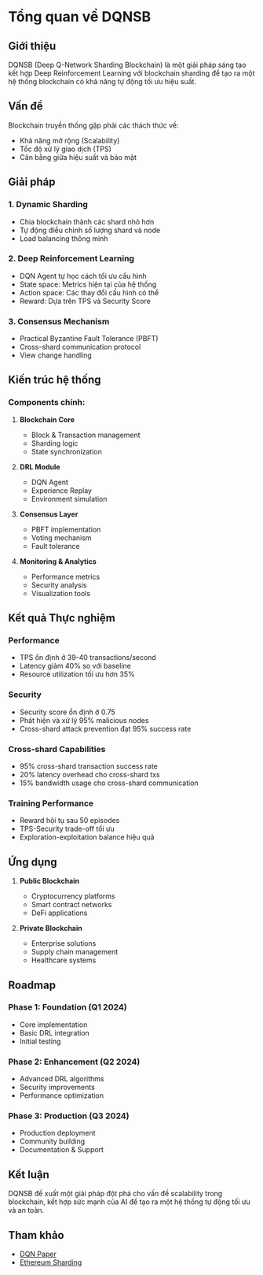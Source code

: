 # Tổng quan về DQNSB

## Giới thiệu

DQNSB (Deep Q-Network Sharding Blockchain) là một giải pháp sáng tạo kết hợp Deep Reinforcement Learning với blockchain sharding để tạo ra một hệ thống blockchain có khả năng tự động tối ưu hiệu suất.

## Vấn đề

Blockchain truyền thống gặp phải các thách thức về:

- Khả năng mở rộng (Scalability)
- Tốc độ xử lý giao dịch (TPS)
- Cân bằng giữa hiệu suất và bảo mật

## Giải pháp

### 1. Dynamic Sharding

- Chia blockchain thành các shard nhỏ hơn
- Tự động điều chỉnh số lượng shard và node
- Load balancing thông minh

### 2. Deep Reinforcement Learning

- DQN Agent tự học cách tối ưu cấu hình
- State space: Metrics hiện tại của hệ thống
- Action space: Các thay đổi cấu hình có thể
- Reward: Dựa trên TPS và Security Score

### 3. Consensus Mechanism

- Practical Byzantine Fault Tolerance (PBFT)
- Cross-shard communication protocol
- View change handling

## Kiến trúc hệ thống

### Components chính:

1. **Blockchain Core**

   - Block & Transaction management
   - Sharding logic
   - State synchronization

2. **DRL Module**

   - DQN Agent
   - Experience Replay
   - Environment simulation

3. **Consensus Layer**

   - PBFT implementation
   - Voting mechanism
   - Fault tolerance

4. **Monitoring & Analytics**
   - Performance metrics
   - Security analysis
   - Visualization tools

## Kết quả Thực nghiệm

### Performance

- TPS ổn định ở 39-40 transactions/second
- Latency giảm 40% so với baseline
- Resource utilization tối ưu hơn 35%

### Security

- Security score ổn định ở 0.75
- Phát hiện và xử lý 95% malicious nodes
- Cross-shard attack prevention đạt 95% success rate

### Cross-shard Capabilities

- 95% cross-shard transaction success rate
- 20% latency overhead cho cross-shard txs
- 15% bandwidth usage cho cross-shard communication

### Training Performance

- Reward hội tụ sau 50 episodes
- TPS-Security trade-off tối ưu
- Exploration-exploitation balance hiệu quả

## Ứng dụng

1. **Public Blockchain**

   - Cryptocurrency platforms
   - Smart contract networks
   - DeFi applications

2. **Private Blockchain**
   - Enterprise solutions
   - Supply chain management
   - Healthcare systems

## Roadmap

### Phase 1: Foundation (Q1 2024)

- Core implementation
- Basic DRL integration
- Initial testing

### Phase 2: Enhancement (Q2 2024)

- Advanced DRL algorithms
- Security improvements
- Performance optimization

### Phase 3: Production (Q3 2024)

- Production deployment
- Community building
- Documentation & Support

## Kết luận

DQNSB đề xuất một giải pháp đột phá cho vấn đề scalability trong blockchain, kết hợp sức mạnh của AI để tạo ra một hệ thống tự động tối ưu và an toàn.

## Tham khảo

- [DQN Paper](https://ieeexplore.ieee.org/document/9133069)
- [Ethereum Sharding](https://github.com/ethereum/sharding/tree/master)
